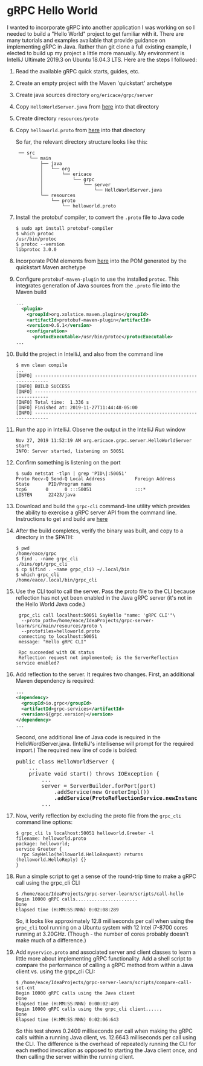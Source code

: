 # gRPC Hello World

I wanted to incorporate gRPC into another application I was working on so I needed to build a "Hello World" project to get familiar with it. There are many tutorials and examples available that provide guidance on implementing gRPC in Java. Rather than git clone a full existing example, I elected to build up my project a little more manually. My environment is IntelliJ Ultimate 2019.3 on Ubuntu 18.04.3 LTS. Here are the steps I followed:

1. Read the available gRPC quick starts, guides, etc.
2. Create an empty project with the Maven 'quickstart' archetype
3. Create java sources directory `org/ericace/grpc/server`
4. Copy `HelloWorldServer.java` from [here](https://github.com/grpc/grpc-java/blob/master/examples/src/main/java/io/grpc/examples/helloworld) into that directory
5. Create directory `resources/proto`
6. Copy `helloworld.proto` from [here](https://github.com/grpc/grpc-java/blob/81da3eb95be37fa0647ce8da2e19de96ab84c600/examples/src/main/proto) into that directory

    So far, the relevant directory structure looks like this:
    ```
     ── src
         └── main
             ├── java
             │   └── org
             │       └── ericace
             │           └── grpc
             │               └── server
             │                   └── HelloWorldServer.java
             └── resources
                 └── proto
                     └── helloworld.proto
    ```
7. Install the protobuf compiler, to convert the `.proto` file to Java code
    ```shell script
    $ sudo apt install protobuf-compiler
    $ which protoc
    /usr/bin/protoc
    $ protoc --version
    libprotoc 3.0.0
    ```
8. Incorporate POM elements from [here](https://github.com/grpc/grpc-java/blob/master/examples/pom.xml) into the POM generated by the quickstart Maven archetype
9. Configure `protobuf-maven-plugin` to  use the installed `protoc`. This integrates generation of Java sources from the `.proto` file into the Maven build
    ```xml
    ...
      <plugin>
        <groupId>org.xolstice.maven.plugins</groupId>
        <artifactId>protobuf-maven-plugin</artifactId>
        <version>0.6.1</version>
        <configuration>
          <protocExecutable>/usr/bin/protoc</protocExecutable>
    ...
    ```
10. Build the project in IntelliJ, and also from the command line
    ```shell script
    $ mvn clean compile
    ...
    [INFO] ------------------------------------------------------------------------
    [INFO] BUILD SUCCESS
    [INFO] ------------------------------------------------------------------------
    [INFO] Total time:  1.336 s
    [INFO] Finished at: 2019-11-27T11:44:48-05:00
    [INFO] ------------------------------------------------------------------------
    ```
11. Run the app in IntelliJ. Observe the output in the IntelliJ _Run_ window
    ```
    Nov 27, 2019 11:52:19 AM org.ericace.grpc.server.HelloWorldServer start
    INFO: Server started, listening on 50051
    ```
12. Confirm something is listening on the port
    ```
    $ sudo netstat -tlpn | grep 'PID\|:50051'
    Proto Recv-Q Send-Q Local Address           Foreign Address         State       PID/Program name    
    tcp6       0      0 :::50051                :::*                    LISTEN      22423/java 
    ```
13. Download and build the `grpc-cli` command-line utility which provides the ability to exercise a gRPC server API from the command line. Instructions to get and build are [here](https://github.com/grpc/grpc/blob/master/BUILDING.md)

14. After the build completes, verify the binary was built, and copy to a directory in the $PATH:
    ```shell script
    $ pwd
    /home/eace/grpc
    $ find . -name grpc_cli
    ./bins/opt/grpc_cli
    $ cp $(find . -name grpc_cli) ~/.local/bin
    $ which grpc_cli
    /home/eace/.local/bin/grpc_cli
    ```
15. Use the CLI tool to call the server. Pass the proto file to the CLI because reflection has not yet been enabled in the Java gRPC server (it's not in the Hello World Java code.)
    ```shell script
     grpc_cli call localhost:50051 SayHello "name: 'gRPC CLI'"\
      --proto_path=/home/eace/IdeaProjects/grpc-server-learn/src/main/resources/proto \
      --protofiles=helloworld.proto
     connecting to localhost:50051
     message: "Hello gRPC CLI"

     Rpc succeeded with OK status
     Reflection request not implemented; is the ServerReflection service enabled?
    ```
16. Add reflection to the server. It requires two changes. First, an additional Maven dependency is required:
    ```xml
    ...
    <dependency>
      <groupId>io.grpc</groupId>
      <artifactId>grpc-services</artifactId>
      <version>${grpc.version}</version>
    </dependency>
    ...
    ```
    Second, one additional line of Java code is required in the HelloWordServer.java. (IntelliJ's intellisense will prompt for the required import.) The required new line of code is bolded:
    <pre>
    public class HelloWorldServer {
        ...
        private void start() throws IOException {
            ...
            server = ServerBuilder.forPort(port)
                .addService(new GreeterImpl())
                <b>.addService(ProtoReflectionService.newInstance())</b>
            ...
    </pre>
17. Now, verify reflection by excluding the proto file from the `grpc_cli` command line options:
    ```shell script
    $ grpc_cli ls localhost:50051 helloworld.Greeter -l
    filename: helloworld.proto
    package: helloworld;
    service Greeter {
      rpc SayHello(helloworld.HelloRequest) returns (helloworld.HelloReply) {}
    }
    ```
18. Run a simple script to get a sense of the round-trip time to make a gRPC call using the grpc_cli CLI 
    ```shell script
    $ /home/eace/IdeaProjects/grpc-server-learn/scripts/call-hello
    Begin 10000 gRPC calls.......................
    Done
    Elapsed time (H:MM:SS:NNN) 0:02:08:289
    ```
    So, it looks like approximately 12.8 milliseconds per call when using the `grpc_cli` tool running on a Ubuntu system with 12 Intel i7-8700 cores running at 3.20GHz. (Though - the number of cores probably doesn't make much of a difference.)
19. Add `myservice.proto` and associated server and client classes to learn a little more about implementing gRPC functionality. Add a shell script to compare the performance of calling a gRPC method from within a Java client vs. using the grpc_cli CLI:
    ```shell script
    $ /home/eace/IdeaProjects/grpc-server-learn/scripts/compare-call-set-cnt
    Begin 10000 gRPC calls using the Java client
    Done
    Elapsed time (H:MM:SS:NNN) 0:00:02:409
    Begin 10000 gRPC calls using the grpc_cli client......
    Done
    Elapsed time (H:MM:SS:NNN) 0:02:06:643
    ```
    So this test shows 0.2409 milliseconds per call when making the gRPC calls within a running Java client, vs. 12.6643 milliseconds per call using the CLI. The difference is the overhead of repeatedly running the CLI for each method invocation as opposed to starting the Java client once, and then calling the server within the running client.
